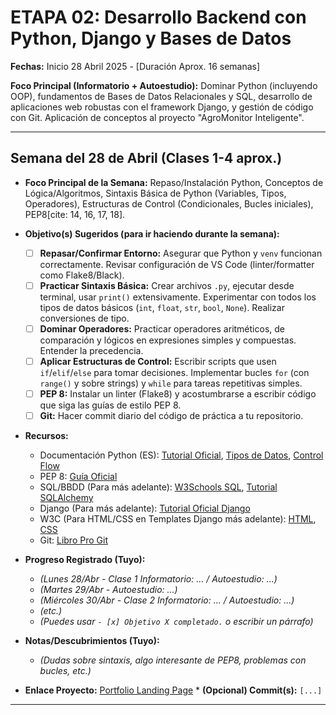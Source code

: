 # ETAPA 02: Desarrollo Backend con Python, Django y Bases de Datos

**Fechas:** Inicio 28 Abril 2025 - [Duración Aprox. 16 semanas]

**Foco Principal (Informatorio + Autoestudio):** Dominar Python (incluyendo OOP), fundamentos de Bases de Datos Relacionales y SQL, desarrollo de aplicaciones web robustas con el framework Django, y gestión de código con Git. Aplicación de conceptos al proyecto "AgroMonitor Inteligente".

---

## Semana del 28 de Abril (Clases 1-4 aprox.)

* **Foco Principal de la Semana:** Repaso/Instalación Python, Conceptos de Lógica/Algoritmos, Sintaxis Básica de Python (Variables, Tipos, Operadores), Estructuras de Control (Condicionales, Bucles iniciales), PEP8[cite: 14, 16, 17, 18].

* **Objetivo(s) Sugeridos (para ir haciendo durante la semana):**
    * [ ] **Repasar/Confirmar Entorno:** Asegurar que Python y `venv` funcionan correctamente. Revisar configuración de VS Code (linter/formatter como Flake8/Black).
    * [ ] **Practicar Sintaxis Básica:** Crear archivos `.py`, ejecutar desde terminal, usar `print()` extensivamente. Experimentar con todos los tipos de datos básicos (`int`, `float`, `str`, `bool`, `None`). Realizar conversiones de tipo.
    * [ ] **Dominar Operadores:** Practicar operadores aritméticos, de comparación y lógicos en expresiones simples y compuestas. Entender la precedencia.
    * [ ] **Aplicar Estructuras de Control:** Escribir scripts que usen `if`/`elif`/`else` para tomar decisiones. Implementar bucles `for` (con `range()` y sobre strings) y `while` para tareas repetitivas simples.
    * [ ] **PEP 8:** Instalar un linter (Flake8) y acostumbrarse a escribir código que siga las guías de estilo PEP 8.
    * [ ] **Git:** Hacer commit diario del código de práctica a tu repositorio.

* **Recursos:**
    * Documentación Python (ES): [Tutorial Oficial](https://docs.python.org/es/3/tutorial/index.html), [Tipos de Datos](https://docs.python.org/es/3/library/stdtypes.html), [Control Flow](https://docs.python.org/es/3/tutorial/controlflow.html)
    * PEP 8: [Guía Oficial](https://peps.python.org/pep-0008/)
    * SQL/BBDD (Para más adelante): [W3Schools SQL](https://www.w3schools.com/sql/), [Tutorial SQLAlchemy](https://docs.sqlalchemy.org/en/stable/tutorial/)
    * Django (Para más adelante): [Tutorial Oficial Django](https://docs.djangoproject.com/es/stable/intro/tutorial01/)
    * W3C (Para HTML/CSS en Templates Django más adelante): [HTML](https://www.w3.org/TR/html53/), [CSS](https://www.w3.org/Style/CSS/specs.en.html)
    * Git: [Libro Pro Git](https://git-scm.com/book/es/v2)

* **Progreso Registrado (Tuyo):**
    * *(Lunes 28/Abr - Clase 1 Informatorio: ... / Autoestudio: ...)*
    * *(Martes 29/Abr - Autoestudio: ...)*
    * *(Miércoles 30/Abr - Clase 2 Informatorio: ... / Autoestudio: ...)*
    * *(etc.)*
    * *(Puedes usar `- [x] Objetivo X completado.` o escribir un párrafo)*

* **Notas/Descubrimientos (Tuyo):**
    * *(Dudas sobre sintaxis, algo interesante de PEP8, problemas con bucles, etc.)*

* **Enlace Proyecto:** [Portfolio Landing Page](../portfolio/) * **(Opcional) Commit(s):** `[...]`

---
